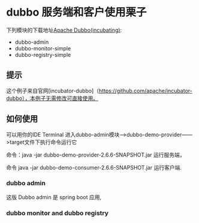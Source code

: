 # dubbo 服务端和客户使用栗子
下列模块的下载地址[Apache Dubbo(incubating)](https://github.com/mlj007/dubbo-demo):

* dubbo-admin
* dubbo-monitor-simple
* dubbo-registry-simple


## 提示  

这个例子来自官网[incubator-dubbo]（https://github.com/apache/incubator-dubbo），本例子无需修改可直接使用。


## 如何使用

可以用你的IDE Terminal 进入dubbo-admin模块——>dubbo-demo-provider——>target文件下执行命令运行它

命令：java -jar dubbo-demo-provider-2.6.6-SNAPSHOT.jar 运行服务端，

命令 java -jar dubbo-demo-consumer-2.6.6-SNAPSHOT.jar 运行客户端.

### dubbo admin

这版 Dubbo admin 是 spring boot 应用, 

### dubbo monitor and dubbo registry



